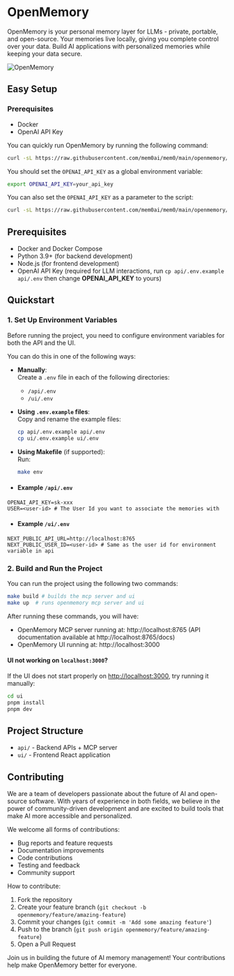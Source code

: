 # OpenMemory

OpenMemory is your personal memory layer for LLMs - private, portable, and open-source. Your memories live locally, giving you complete control over your data. Build AI applications with personalized memories while keeping your data secure.

![OpenMemory](https://github.com/user-attachments/assets/3c701757-ad82-4afa-bfbe-e049c2b4320b)

## Easy Setup

### Prerequisites
- Docker
- OpenAI API Key

You can quickly run OpenMemory by running the following command:

```bash
curl -sL https://raw.githubusercontent.com/mem0ai/mem0/main/openmemory/run.sh | bash
```

You should set the `OPENAI_API_KEY` as a global environment variable:

```bash
export OPENAI_API_KEY=your_api_key
```

You can also set the `OPENAI_API_KEY` as a parameter to the script:

```bash
curl -sL https://raw.githubusercontent.com/mem0ai/mem0/main/openmemory/run.sh | OPENAI_API_KEY=your_api_key bash
```

## Prerequisites

- Docker and Docker Compose
- Python 3.9+ (for backend development)
- Node.js (for frontend development)
- OpenAI API Key (required for LLM interactions, run `cp api/.env.example api/.env` then change **OPENAI_API_KEY** to yours)

## Quickstart

### 1. Set Up Environment Variables

Before running the project, you need to configure environment variables for both the API and the UI.

You can do this in one of the following ways:

- **Manually**:  
  Create a `.env` file in each of the following directories:
  - `/api/.env`
  - `/ui/.env`

- **Using `.env.example` files**:  
  Copy and rename the example files:

  ```bash
  cp api/.env.example api/.env
  cp ui/.env.example ui/.env
  ```

 - **Using Makefile** (if supported):  
    Run:
  
   ```bash
   make env
   ```
- #### Example `/api/.env`

```env
OPENAI_API_KEY=sk-xxx
USER=<user-id> # The User Id you want to associate the memories with 
```
- #### Example `/ui/.env`

```env
NEXT_PUBLIC_API_URL=http://localhost:8765
NEXT_PUBLIC_USER_ID=<user-id> # Same as the user id for environment variable in api
```

### 2. Build and Run the Project
You can run the project using the following two commands:
```bash
make build # builds the mcp server and ui
make up  # runs openmemory mcp server and ui
```

After running these commands, you will have:
- OpenMemory MCP server running at: http://localhost:8765 (API documentation available at http://localhost:8765/docs)
- OpenMemory UI running at: http://localhost:3000

#### UI not working on `localhost:3000`?

If the UI does not start properly on [http://localhost:3000](http://localhost:3000), try running it manually:

```bash
cd ui
pnpm install
pnpm dev
```


## Project Structure

- `api/` - Backend APIs + MCP server
- `ui/` - Frontend React application

## Contributing

We are a team of developers passionate about the future of AI and open-source software. With years of experience in both fields, we believe in the power of community-driven development and are excited to build tools that make AI more accessible and personalized.

We welcome all forms of contributions:
- Bug reports and feature requests
- Documentation improvements
- Code contributions
- Testing and feedback
- Community support

How to contribute:

1. Fork the repository
2. Create your feature branch (`git checkout -b openmemory/feature/amazing-feature`)
3. Commit your changes (`git commit -m 'Add some amazing feature'`)
4. Push to the branch (`git push origin openmemory/feature/amazing-feature`)
5. Open a Pull Request

Join us in building the future of AI memory management! Your contributions help make OpenMemory better for everyone.
